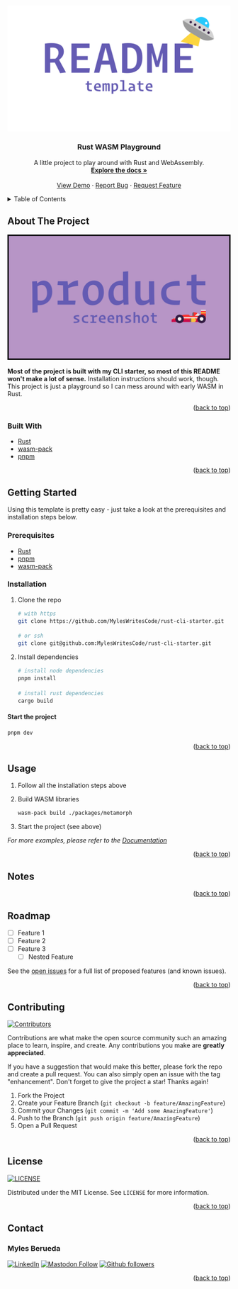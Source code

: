 <div id="top"></div>

<!-- PROJECT LOGO -->
<br />
<div align="center">
  <a href="https://github.com/MylesWritesCode/rust-cli-starter">
    <img src=".meta/logo.png" alt="Logo">
  </a>

  <h3 align="center">Rust WASM Playground</h3>

  <p align="center">
    A little project to play around with Rust and WebAssembly.
    <br />
    <a href="https://github.com/MylesWritesCode/rust-wasm">
      <strong>Explore the docs »</strong>
    </a>
    <br />
    <br />
    <a href="https://github.com/MylesWritesCode/rust-cli-starter">View Demo</a>
    ·
    <a href="https://github.com/MylesWritesCode/rust-cli-starter/issues">Report Bug</a>
    ·
    <a href="https://github.com/MylesWritesCode/rust-cli-starter/issues">Request Feature</a>
  </p>
</div>

<!-- TABLE OF CONTENTS -->
<details>
  <summary>Table of Contents</summary>
  <ol>
    <li>
      <a href="#about-the-project">About The Project</a>
      <ul>
        <li><a href="#built-with">Built With</a></li>
      </ul>
    </li>
    <li>
      <a href="#getting-started">Getting Started</a>
      <ul>
        <li><a href="#prerequisites">Prerequisites</a></li>
        <li><a href="#installation">Installation</a></li>
      </ul>
    </li>
    <li><a href="#usage">Usage</a></li>
    <li><a href="#notes">Notes</a></li>
    <li><a href="#roadmap">Roadmap</a></li>
    <li><a href="#contributing">Contributing</a></li>
    <li><a href="#license">License</a></li>
    <li><a href="#contact">Contact</a></li>
    <li><a href="#acknowledgments">Acknowledgments</a></li>
  </ol>
</details>

<!-- ABOUT THE PROJECT -->

## About The Project

[![Product Name Screen Shot][product-screenshot]](https://example.com)

**Most of the project is built with my CLI starter, so most of this README
won't make a lot of sense.** Installation instructions should work, though.
This project is just a playground so I can mess around with early WASM in Rust.

<!-- markdownlint-disable-next-line MD033 -->
<p align="right">(<a href="#top">back to top</a>)</p>

### Built With

- [Rust](https://rust-lang.org)
- [wasm-pack](https://rustwasm.github.io)
- [pnpm](https://pnpm.io/)

<!-- markdownlint-disable-next-line MD033 -->
<p align="right">(<a href="#top">back to top</a>)</p>

<!-- GETTING STARTED -->

## Getting Started

Using this template is pretty easy - just take a look at the prerequisites and
installation steps below.

### Prerequisites

- [Rust](https://rust-lang.org)
- [pnpm](https://pnpm.io/)
- [wasm-pack](https://rustwasm.github.io/wasm-pack/installer/)

### Installation

1. Clone the repo

   ```sh
   # with https
   git clone https://github.com/MylesWritesCode/rust-cli-starter.git

   # or ssh
   git clone git@github.com:MylesWritesCode/rust-cli-starter.git
   ```

2. Install dependencies

   ```sh
   # install node dependencies
   pnpm install

   # install rust dependencies
   cargo build
   ```

#### Start the project

```sh
pnpm dev
```

<!-- markdownlint-disable-next-line MD033 -->
<p align="right">(<a href="#top">back to top</a>)</p>

<!-- USAGE EXAMPLES -->

## Usage

1. Follow all the installation steps above
2. Build WASM libraries

   ```sh
   wasm-pack build ./packages/metamorph
   ```

3. Start the project (see above)

_For more examples, please refer to the [Documentation](https://example.com)_

<!-- markdownlint-disable-next-line MD033 -->
<p align="right">(<a href="#top">back to top</a>)</p>

<!-- NOTES -->

## Notes

<!-- markdownlint-disable-next-line MD033 -->
<p align="right">(<a href="#top">back to top</a>)</p>

<!-- ROADMAP -->

## Roadmap

- [ ] Feature 1
- [ ] Feature 2
- [ ] Feature 3
  - [ ] Nested Feature

See the [open issues](https://github.com/MylesWritesCode/rust-cli-starter/issues)
for a full list of proposed features (and known issues).

<!-- markdownlint-disable-next-line MD033 -->
<p align="right">(<a href="#top">back to top</a>)</p>

<!-- CONTRIBUTING -->

## Contributing

[![Contributors](https://img.shields.io/github/contributors/MylesWritesCode/rust-cli-starter.svg?style=for-the-badge)](https://github.com/MylesWritesCode/rust-cli-starter/graphs/contributors)

Contributions are what make the open source community such an amazing place to
learn, inspire, and create. Any contributions you make are **greatly
appreciated**.

If you have a suggestion that would make this better, please fork the repo and
create a pull request. You can also simply open an issue with the tag
"enhancement". Don't forget to give the project a star! Thanks again!

1. Fork the Project
2. Create your Feature Branch (`git checkout -b feature/AmazingFeature`)
3. Commit your Changes (`git commit -m 'Add some AmazingFeature'`)
4. Push to the Branch (`git push origin feature/AmazingFeature`)
5. Open a Pull Request

<!-- markdownlint-disable-next-line MD033 -->
<p align="right">(<a href="#top">back to top</a>)</p>

<!-- LICENSE -->

## License

[![LICENSE](https://img.shields.io/github/license/MylesWritesCode/rust-wasm.svg?style=for-the-badge)](https://github.com/MylesWritesCode/rust-wasm/blob/master/LICENSE)

Distributed under the MIT License. See `LICENSE` for more information.

<!-- markdownlint-disable-next-line MD033 -->
<p align="right">(<a href="#top">back to top</a>)</p>

<!-- CONTACT -->

## Contact

### Myles Berueda

[![LinkedIn](https://img.shields.io/badge/-LinkedIn-black.svg?style=for-the-badge&logo=linkedin&colorB=555)](https://linkedin.com/in/myles-berueda)
[![Mastodon Follow](https://img.shields.io/mastodon/follow/113004977572109573?domain=https%3A%2F%2Fmstdn.social&style=for-the-badge&label=MSTDN.SOCIAL)](https://mstdn.social/@mylesberueda)
[![Github followers](https://img.shields.io/github/followers/MylesWritesCode?style=for-the-badge&label=GITHUB)](https://github.com/MylesWritesCode)

<!-- markdownlint-disable-next-line MD033 -->
<p align="right">(<a href="#top">back to top</a>)</p>

<!-- ACKNOWLEDGMENTS -->

<!-- ## Acknowledgments -->

<!-- - []() -->
<!-- - []() -->
<!-- - []() -->

<!-- <p align="right">(<a href="#top">back to top</a>)</p> -->

<!-- MARKDOWN LINKS & IMAGES -->

[product-screenshot]: .meta/screenshot.png
